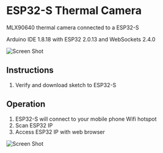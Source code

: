 # ESP32-S Thermal Camera

MLX90640 thermal camera connected to a ESP32-S

Arduino IDE 1.8.18  with ESP32 2.0.13 and WebSockets 2.4.0

![Screen Shot](enclosure/camera01.jpg)

## Instructions

1. Verify and download sketch to ESP32-S

## Operation

1. ESP32-S will connect to your mobile phone Wifi hotspot
2. Scan ESP32 IP
3. Access ESP32 IP with web browser


![Screen Shot](enclosure/camera02.jpg)


